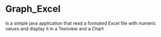 # Graph_Excel
Is a simple java application that read a formated Excel file with numeric values and display it in a Textview and a Chart
